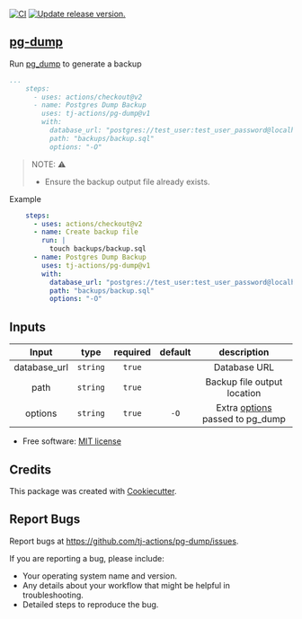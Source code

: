 [![CI](https://github.com/tj-actions/pg-dump/actions/workflows/test.yml/badge.svg)](https://github.com/tj-actions/pg-dump/actions/workflows/test.yml) [![Update release version.](https://github.com/tj-actions/pg-dump/actions/workflows/sync-release-version.yml/badge.svg)](https://github.com/tj-actions/pg-dump/actions/workflows/sync-release-version.yml)

[pg-dump](https://www.postgresql.org/docs/9.6/app-pgdump.html)
---------

Run [pg_dump](https://www.postgresql.org/docs/9.6/app-pgdump.html) to generate a backup

```yaml
...
    steps:
      - uses: actions/checkout@v2
      - name: Postgres Dump Backup
        uses: tj-actions/pg-dump@v1
        with:
          database_url: "postgres://test_user:test_user_password@localhost:5432/testdb"
          path: "backups/backup.sql" 
          options: "-O"   
```

> NOTE: :warning: 
> * Ensure the backup output file already exists.

Example
```yaml
    steps:
      - uses: actions/checkout@v2
      - name: Create backup file
        run: |
          touch backups/backup.sql
      - name: Postgres Dump Backup
        uses: tj-actions/pg-dump@v1
        with:
          database_url: "postgres://test_user:test_user_password@localhost:5432/testdb"
          path: "backups/backup.sql" 
          options: "-O"   

```


## Inputs

|   Input       |    type    |  required     |  default                      |  description  |
|:-------------:|:-----------:|:-------------:|:----------------------------:|:-------------:|
| database_url  |  `string`   |    `true`    |                              |  Database URL  |
| path          |  `string`   |    `true`    |                              |  Backup file output location  |
| options       |  `string`   |    `true`    |      `-O`                    |  Extra [options](https://www.postgresql.org/docs/9.6/app-pgdump.html#PG-DUMP-OPTIONS) passed to pg_dump  |



* Free software: [MIT license](LICENSE)


Credits
-------

This package was created with [Cookiecutter](https://github.com/cookiecutter/cookiecutter).



Report Bugs
-----------

Report bugs at https://github.com/tj-actions/pg-dump/issues.

If you are reporting a bug, please include:

* Your operating system name and version.
* Any details about your workflow that might be helpful in troubleshooting.
* Detailed steps to reproduce the bug.
